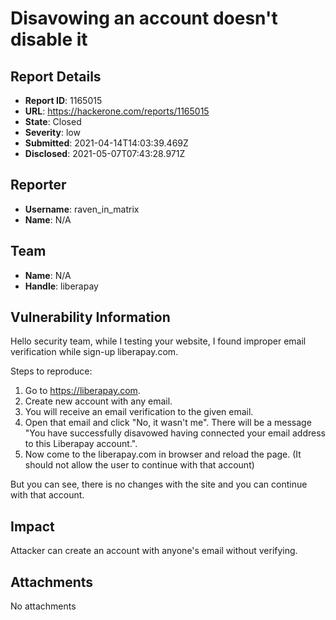 # Disavowing an account doesn't disable it

## Report Details
- **Report ID**: 1165015
- **URL**: https://hackerone.com/reports/1165015
- **State**: Closed
- **Severity**: low
- **Submitted**: 2021-04-14T14:03:39.469Z
- **Disclosed**: 2021-05-07T07:43:28.971Z

## Reporter
- **Username**: raven_in_matrix
- **Name**: N/A

## Team
- **Name**: N/A
- **Handle**: liberapay

## Vulnerability Information
Hello security team, while I testing your website, I found improper email verification while sign-up 
liberapay.com. 

Steps to reproduce:
1) Go to https://liberapay.com.
2) Create new account with any email.
3) You will receive  an email verification to the given email.
4) Open that email and click "No, it wasn't me". There will be a message "You have successfully disavowed having connected your email address to this Liberapay account.".
5) Now come to the liberapay.com in browser and reload the page. (It should not allow the user to continue with that account)

But you can see, there is no changes with the site and you can continue with that account.

## Impact

Attacker can create an account with anyone's email without verifying.

## Attachments
No attachments
